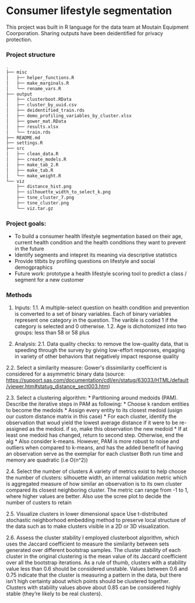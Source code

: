 # Consumer lifestyle segmentation

This project was built in R language for the data team at Moutain Equipment Coorporation. Sharing outputs have been deidentified for privacy protection. 

### Project structure

```bash
.
├── misc
│   ├── helper_functions.R
│   ├── make_marginals.R
│   └── rename_vars.R
├── output
│   ├── clusterboot.RData
│   ├── cluster_by_uuid.csv
│   ├── deidentified_train.rds
│   ├── demo_profiling_variables_by_cluster.xlsx
│   ├── gower_mat.RData
│   ├── results.xlsx
│   └── train.rds
├── README.md
├── settings.R
├── src
│   ├── clean_data.R
│   ├── create_models.R
│   ├── make_tab_2.R
│   ├── make_tab.R
│   └── make_weight.R
└── viz
    ├── distance_hist.png
    ├── silhouette_width_to_select_k.png
    ├── tsne_cluster_7.png
    ├── tsne_cluster.png
    └── viz.tar.gz
```


### Project goals: 
- To build a consumer health lifestyle segmentation based on their age, current health condition and the health conditions they want to prevent in the future
- Identify segments and intepret its meaning via descriptive statistics
- Provide titbits by profiling questions on lifestyle and social demogpraphics
- Future work: prototype a health lifestyle scoring tool to predict a class / segment for a new customer

### Methods
1. Inputs:
  1.1. A multiple-select question on health condition and prevention is converted to a set of binary variables. Each of binary variables represent one category in the question. The varible is coded 1 if the category is selected and 0 otherwise. 
  1.2. Age is dichotomized into two groups: less than 58 or 58 plus 

2. Analysis:
  2.1. Data quality checks: to remove the low-quality data, that is speeding through the survey by giving low-effort responses, engaging in variety of other behaviors that negatively impact response quality

  2.2. Select a similarity measure: Gower's dissimilarity coefficient is considered for a asymmetric binary data (source: https://support.sas.com/documentation/cdl/en/statug/63033/HTML/default/viewer.htm#statug_distance_sect003.htm)
  
  2.3. Select a clustering algorithm: 
    * Partitioning around medoids (PAM). Describe the iterative steps in PAM as following:
        * Choose k random entities to become the medoids
        * Assign every entity to its closest medoid (usign our custom distance matrix in this case)
        * For each cluster, identify the observation that woud yield the lowest average distance if it were to be re-assigned as the medoid. if so, make this observation the new medoid
        * If at least one medoid has changed, return to second step. Otherwise, end the alg
    * Also consider k-means. However, PAM is more robust to noise and outliers when compared to k-means, and has the added benefit of having an observation serve as the exemplar for each clustser
      Both run time and memory are quadratic (i.e O(n^2))
      
  2.4. Select the number of clusters
  A variety of metrics exist to help choose the number of clusters: silhouette width, an internal validation metric which is aggregated measure of how similar an observation is to its own cluster compared its closest neighboring cluster. The metric can range from -1 to 1, where higher values are better. 
  Also use the scree plot to decide the number of custers to retain
  
  2.5. Visualize clusters in lower dimensional space
  Use t-distributed stochastic neighborhood embedding method to preserve local structure of the data such as to make clusters visible in a 2D or 3D visualization. 

  2.6. Assess the cluster stability 
  I employed clusterboot algorithm, which uses the Jaccard coefficient to measure the similarity between sets generated over different bootstrap samples. The cluster stability of each cluster in the original clustering is the mean value of its Jaccard coefficient over all the bootstrap iterations. As a rule of thumb, clusters with a stability value less than 0.6 should be considered unstable. Values between 0.6 and 0.75 indicate that the cluster is measuring a pattern in the data, but there isn’t high certainty about which points should be clustered together. Clusters with stability values above about 0.85 can be considered highly stable (they’re likely to be real clusters).